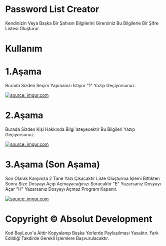 # Password List Creator
Kendinizin Veya Başka Bir Şahısın Bilgilerini Girersiniz Bu Bilgilerle Bir Şifre Listesi Oluşturur.

# Kullanım

# 1.Aşama
Burada Sizden Seçim Yapmanızı İstiyor "1" Yazıp Geçiyorsunuz.

<a href="https://imgur.com/0urkRT4"><img src="https://i.imgur.com/0urkRT4.jpg" title="source: imgur.com" /></a>

# 2.Aşama
Burada Sizden Kişi Hakkında Bilgi İsteyecektir Bu Bilgileri Yazıp Geçiyorsunuz.

<a href="https://imgur.com/EMlNIFc"><img src="https://i.imgur.com/EMlNIFc.jpg" title="source: imgur.com" /></a>

# 3.Aşama (Son Aşama)
Son Olarak Karşınıza 2 Tane Yazı Çıkacaktır Liste Oluşturma İşlemi Bittikten Sonra Size Dosyayı Açıp Açmayacağınızı Soracaktır
"E" Yazarsanız Dosyayı Açar "H" Yazarsanız Dosyayı Açmaz Program Kapanır.

<a href="https://imgur.com/CFUsxtM"><img src="https://i.imgur.com/CFUsxtM.jpg" title="source: imgur.com" /></a>

# Copyright © Absolut Development
Kod BayLeux'a Aittir Kopyalanıp Başka Yerlerde Paylaşılması Yasaktır. Fark Edildiği Takdirde Gerekli İşlemlere Başvurulacaktır.
